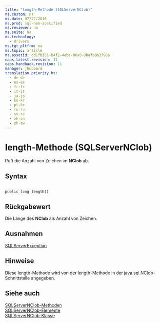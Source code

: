 ```yaml
---
title: "length-Methode (SQLServerNClob)"
ms.custom: na
ms.date: 07/27/2016
ms.prod: sql-non-specified
ms.reviewer: na
ms.suite: na
ms.technology: 
  - drivers
ms.tgt_pltfrm: na
ms.topic: article
ms.assetid: dd1fb351-b4f2-4ebe-80a0-8bafb0637906
caps.latest.revision: 11
caps.handback.revision: 11
manager: jhubbard
translation.priority.ht: 
  - de-de
  - es-es
  - fr-fr
  - it-it
  - ja-jp
  - ko-kr
  - pt-br
  - ru-ru
  - sv-se
  - zh-cn
  - zh-tw
---
```

# length-Methode (SQLServerNClob)
  Ruft die Anzahl von Zeichen im **NClob** ab.  
  
## Syntax  
  
```  
  
public long length()  
```  
  
## Rückgabewert  
 Die Länge des **NClob** als Anzahl von Zeichen.  
  
## Ausnahmen  
 [SQLServerException](../content/SQLServerException-Class.md)  
  
## Hinweise  
 Diese length\-Methode wird von der length\-Methode in der java.sql.NClob\-Schnittstelle angegeben.  
  
## Siehe auch  
 [SQLServerNClob-Methoden](../content/SQLServerNClob-Methods.md)   
 [SQLServerNClob-Elemente](../content/SQLServerNClob-Members.md)   
 [SQLServerNClob-Klasse](../content/SQLServerNClob-Class.md)  
  
  